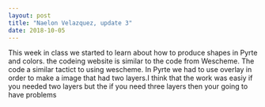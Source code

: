 ```yaml
---
layout: post
title: "Naelon Velazquez, update 3"
date: 2018-10-05
---
```


This week in class we started to learn about how to produce shapes in Pyrte and colors. the codeing website is similar to the code from Wescheme. The code a similar tactict to using wescheme. In Pyrte we had to use overlay in order to make a image that had two layers.I think that the work was easiy if you needed two layers but the if you need three layers then your going to have problems
